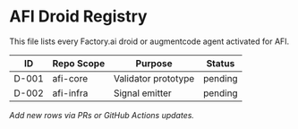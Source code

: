 # AFI Droid Registry

This file lists every Factory.ai droid or augmentcode agent activated for AFI.

| ID  | Repo Scope   | Purpose              | Status  |
| --- | ------------ | -------------------- | ------- |
| D-001 | afi-core    | Validator prototype  | pending |
| D-002 | afi-infra   | Signal emitter       | pending |

_Add new rows via PRs or GitHub Actions updates._
